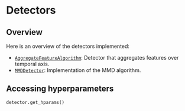 
# Detectors

## Overview

Here is an overview of the detectors implemented:


- [`AggregateFeatureAlgorithm`](driftbench.drift_detection.detectors.AggregateFeatureAlgorithm): Detector that aggregates features over temporal axis.
- [`MMDDetector`](driftbench.drift_detection.detectors.MMDDetector): Implementation of the MMD algorithm.


## Accessing hyperparameters


```python
detector.get_hparams()
```
